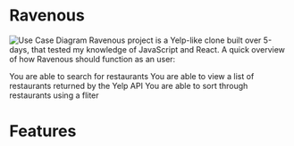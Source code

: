 # Ravenous
![Use Case Diagram](./images/diagram.png)
Ravenous project is a Yelp-like clone built over 5-days, that tested my knowledge of JavaScript and React.
A quick overview of how Ravenous should function as an user:

You are able to search for restaurants
You are able to view a list of restaurants returned by the Yelp API
You are able to sort through restaurants using a fliter

# Features


